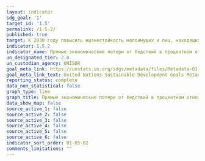 ```yaml
---
layout: indicator
sdg_goal: '1'
target_id: '1.5'
permalink: /1-5-2/
published: true
target: К 2030 году повысить жизнестойкость малоимущих и лиц, находящихся в уязвимом положении, и уменьшить их незащищенность и уязвимость перед вызванными изменением климата экстремальными явлениями и другими экономическими, социальными и экологическими потрясениями и бедствиями
indicator: 1.5.2
indicator_name: Прямые экономические потери от бедствий в процентном отношении к мировому валовому внутреннему продукту (ВВП)
un_designated_tier: 2.0
un_custodian_agency: UNISDR
goal_meta_link: https://unstats.un.org/sdgs/metadata/files/Metadata-01-05-02.pdf
goal_meta_link_text: United Nations Sustainable Development Goals Metadata (pdf 894kB)
reporting_status: complete
data_non_statistical: false
graph_type: line
graph_title: Прямые экономические потери от бедствий в процентном отношении к мировому валовому внутреннему продукту (ВВП)
data_show_map: false
source_active_1: false
source_active_2: false
source_active_3: false
source_active_4: false
source_active_5: false
source_active_6: false
indicator_sort_order: 01-05-02
comments_limitations: ""
---
```

